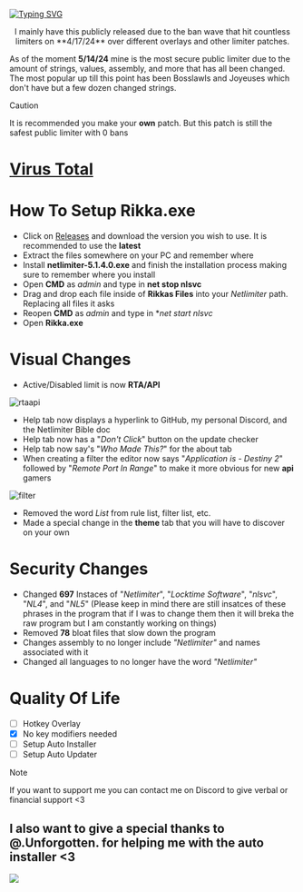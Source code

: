 [![Typing SVG](https://readme-typing-svg.demolab.com?font=Fira+Code&pause=1000&random=false&width=435&lines=Reasons+for+this+release)](https://git.io/typing-svg)

<p align="center">I mainly have this publicly released due to the ban wave that hit countless limiters on **4/17/24** over different overlays and other limiter patches.

As of the moment **5/14/24** mine is the most secure public limiter due to the amount of strings, values, assembly, and more that has all been changed. The most popular up till this point has been Bosslawls and Joyeuses which don't have but a few dozen changed strings.</p>

> [!CAUTION]
> It is recommended you make your **own** patch. But this patch is still the safest public limiter with 0 bans

# [Virus Total](https://www.virustotal.com/gui/file/79125cfd0e3bd4e5880dc16cfd144edd7c0215eb3b98563edcb7eff4400f2acf?nocache=1)

# How To Setup Rikka.exe

* Click on [Releases](https://github.com/JoiningAllies/NL5-For-Destiny/releases) and download the version you wish to use. It is recommended to use the **latest**
* Extract the files somewhere on your PC and remember where
* Install **netlimiter-5.1.4.0.exe** and finish the installation process making sure to remember where you install
* Open **CMD** as *admin* and type in **net stop nlsvc**
* Drag and drop each file inside of **Rikkas Files** into your *Netlimiter* path. Replacing all files it asks
* Reopen **CMD** as *admin* and type in **net start nlsvc*
* Open **Rikka.exe**

# Visual Changes

* Active/Disabled limit is now **RTA/API**

![rtaapi](https://i.ibb.co/jyLpMjP/image-2024-05-12-211945735.png)
* Help tab now displays a hyperlink to GitHub, my personal Discord, and the Netlimiter Bible doc
* Help tab now has a "*Don't Click*" button on the update checker
* Help tab now say's "*Who Made This?*" for the about tab
* When creating a filter the editor now says "*Application is - Destiny 2*" followed by "*Remote Port In Range*" to make it more obvious for new **api** gamers

![filter](https://i.ibb.co/bmnDY50/image-2024-05-12-212731066-2.png)
* Removed the word *List* from rule list, filter list, etc.
* Made a special change in the **theme** tab that you will have to discover on your own

# Security Changes

* Changed **697** Instaces of "*Netlimiter*", "*Locktime Software*", "*nlsvc*", "*NL4*", and "*NL5*" (Please keep in mind there are still insatces of these phrases in the program that if I was to change them then it will breka the raw program but I am constantly working on things)
* Removed **78** bloat files that slow down the program
* Changes assembly to no longer include *"Netlimiter"* and names associated with it
* Changed all languages to no longer have the word *"Netlimiter"*

# Quality Of Life

- [ ] Hotkey Overlay
- [x] No key modifiers needed
- [ ] Setup Auto Installer
- [ ] Setup Auto Updater

> [!NOTE]
> If you want to support me you can contact me on Discord to give verbal or financial support <3

## I also want to give a special thanks to **@.Unforgotten.** for helping me with the auto installer <3

![](https://komarev.com/ghpvc/?username=JoiningAllies&style=for-the-badge)
